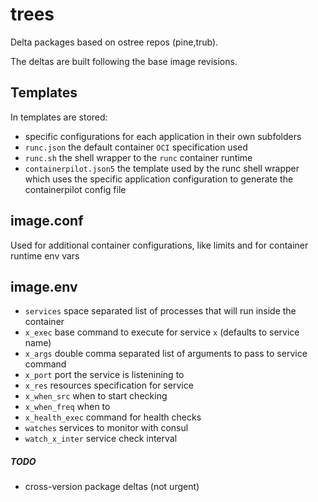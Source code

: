 # trees
Delta packages based on ostree repos (pine,trub).

The deltas are built following the base image revisions.

## Templates
In templates are stored:
- specific configurations for each application in their own subfolders
- `runc.json` the default container `OCI` specification used
- `runc.sh` the shell wrapper to the `runc` container runtime
- `containerpilot.json5` the template used by the runc shell wrapper 
which uses the specific application configuration to generate the containerpilot config file

## image.conf
Used for additional container configurations, like limits and for container runtime env vars
## image.env
- `services` space separated list of processes that will run inside the container
- `x_exec` base command to execute for service `x` (defaults to service name)
- `x_args` double comma separated list of arguments to pass to service command
- `x_port` port the service is listenining to
- `x_res` resources specification for service
- `x_when_src` when to start checking
- `x_when_freq` when to
- `x_health_exec` command for health checks
- `watches` services to monitor with consul
- `watch_x_inter` service check interval 

##### TODO
- cross-version package deltas (not urgent)
